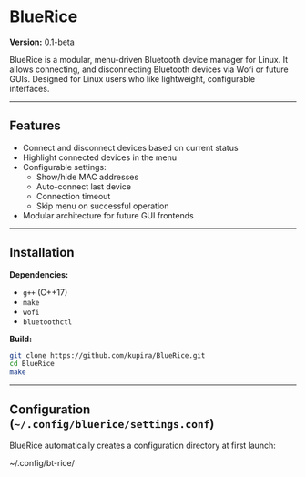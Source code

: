 # BlueRice

**Version:** 0.1-beta  

BlueRice is a modular, menu-driven Bluetooth device manager for Linux. It allows connecting, and disconnecting Bluetooth devices via Wofi or future GUIs. Designed for Linux users who like lightweight, configurable interfaces.

---

## Features

- Connect and disconnect devices based on current status
- Highlight connected devices in the menu
- Configurable settings:
  - Show/hide MAC addresses
  - Auto-connect last device
  - Connection timeout
  - Skip menu on successful operation
- Modular architecture for future GUI frontends

---

## Installation

**Dependencies:**

- `g++` (C++17)
- `make`
- `wofi`
- `bluetoothctl`

**Build:**

```bash
git clone https://github.com/kupira/BlueRice.git
cd BlueRice
make
```
---
## Configuration (`~/.config/bluerice/settings.conf`)

BlueRice automatically creates a configuration directory at first launch:

~/.config/bt-rice/
